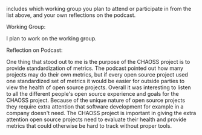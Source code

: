 includes which working group you plan to attend or participate in from the list above, and your own reflections on the podcast.

Working Group:

I plan to work on the  working group.

Reflection on Podcast:

One thing that stood out to me is the purpose of the CHAOSS project is to provide standardization of metrics. The podcast pointed out how many projects may do their own metrics, but if every open source project used one standardized set of metrics it would be easier for outside parties to view the health of open source projects. Overall it was interesting to listen to all the different people's open source experience and goals for the CHAOSS project. Because of the unique nature of open source projects they require extra attention that software development for example in a company doesn't need. The CHAOSS project is important in giving the extra attention open source projects need to evaluate their health and provide metrics that could otherwise be hard to track without proper tools. 


